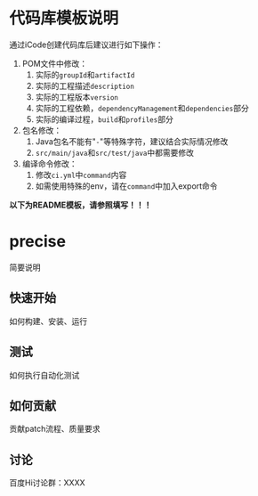 # 代码库模板说明
通过iCode创建代码库后建议进行如下操作：
1. POM文件中修改：
    1. 实际的`groupId`和`artifactId`
    2. 实际的工程描述`description`
    3. 实际的工程版本`version`
    4. 实际的工程依赖，`dependencyManagement`和`dependencies`部分
    5. 实际的编译过程，`build`和`profiles`部分
2. 包名修改：
    1. Java包名不能有"`-`"等特殊字符，建议结合实际情况修改
    2. `src/main/java`和`src/test/java`中都需要修改
3. 编译命令修改：
    1. 修改`ci.yml`中`command`内容
    2. 如需使用特殊的env，请在`command`中加入export命令

**以下为README模板，请参照填写！！！**
# precise
简要说明

## 快速开始
如何构建、安装、运行

## 测试
如何执行自动化测试

## 如何贡献
贡献patch流程、质量要求

## 讨论
百度Hi讨论群：XXXX
